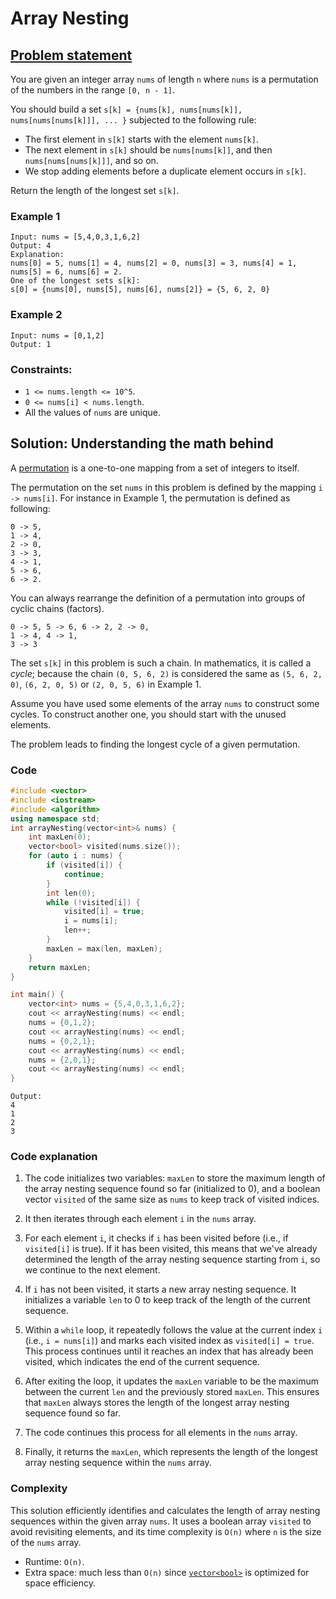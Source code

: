 # Array Nesting

## [Problem statement](https://leetcode.com/problems/array-nesting/)
You are given an integer array `nums` of length `n` where `nums` is a permutation of the numbers in the range `[0, n - 1]`.

You should build a set `s[k] = {nums[k], nums[nums[k]], nums[nums[nums[k]]], ... }` subjected to the following rule:

* The first element in `s[k]` starts with the element `nums[k]`.
* The next element in `s[k]` should be `nums[nums[k]]`, and then `nums[nums[nums[k]]]`, and so on.
* We stop adding elements before a duplicate element occurs in `s[k]`.

Return the length of the longest set `s[k]`. 

### Example 1
```text
Input: nums = [5,4,0,3,1,6,2]
Output: 4
Explanation: 
nums[0] = 5, nums[1] = 4, nums[2] = 0, nums[3] = 3, nums[4] = 1, nums[5] = 6, nums[6] = 2.
One of the longest sets s[k]:
s[0] = {nums[0], nums[5], nums[6], nums[2]} = {5, 6, 2, 0}
```

### Example 2
```text
Input: nums = [0,1,2]
Output: 1
``` 

### Constraints:

* `1 <= nums.length <= 10^5`.
* `0 <= nums[i] < nums.length`.
* All the values of `nums` are unique.

## Solution: Understanding the math behind
A [permutation](https://en.wikipedia.org/wiki/Permutation) is a one-to-one mapping from a set of integers to itself.

The permutation on the set `nums` in this problem is defined by the mapping `i -> nums[i]`. For instance in Example 1, the permutation is defined as following:
```text
0 -> 5,
1 -> 4,
2 -> 0,
3 -> 3,
4 -> 1,
5 -> 6,
6 -> 2.
```
You can always rearrange the definition of a permutation into groups of cyclic chains (factors). 
```text
0 -> 5, 5 -> 6, 6 -> 2, 2 -> 0,
1 -> 4, 4 -> 1,
3 -> 3
```
The set `s[k]` in this problem is such a chain. In mathematics, it is called a *cycle*; because the chain `(0, 5, 6, 2)` is considered the same as `(5, 6, 2, 0)`, `(6, 2, 0, 5)` or `(2, 0, 5, 6)` in Example 1. 

Assume you have used some elements of the array `nums` to construct some cycles. To construct another one, you should start with the unused elements.

The problem leads to finding the longest cycle of a given permutation.

### Code
```cpp
#include <vector>
#include <iostream>
#include <algorithm>
using namespace std;
int arrayNesting(vector<int>& nums) {
    int maxLen(0);
    vector<bool> visited(nums.size());
    for (auto i : nums) {
        if (visited[i]) {
            continue;
        }
        int len(0);
        while (!visited[i]) {
            visited[i] = true;
            i = nums[i];            
            len++;
        }
        maxLen = max(len, maxLen);
    }
    return maxLen;
}

int main() {
    vector<int> nums = {5,4,0,3,1,6,2}; 
    cout << arrayNesting(nums) << endl;
    nums = {0,1,2}; 
    cout << arrayNesting(nums) << endl;
    nums = {0,2,1}; 
    cout << arrayNesting(nums) << endl;
    nums = {2,0,1}; 
    cout << arrayNesting(nums) << endl;
}
```
```text
Output:
4
1
2
3
```

### Code explanation

1. The code initializes two variables: `maxLen` to store the maximum length of the array nesting sequence found so far (initialized to 0), and a boolean vector `visited` of the same size as `nums` to keep track of visited indices.

2. It then iterates through each element `i` in the `nums` array.

3. For each element `i`, it checks if `i` has been visited before (i.e., if `visited[i]` is true). If it has been visited, this means that we've already determined the length of the array nesting sequence starting from `i`, so we continue to the next element.

4. If `i` has not been visited, it starts a new array nesting sequence. It initializes a variable `len` to 0 to keep track of the length of the current sequence.

5. Within a `while` loop, it repeatedly follows the value at the current index `i` (i.e., `i = nums[i]`) and marks each visited index as `visited[i] = true`. This process continues until it reaches an index that has already been visited, which indicates the end of the current sequence.

6. After exiting the loop, it updates the `maxLen` variable to be the maximum between the current `len` and the previously stored `maxLen`. This ensures that `maxLen` always stores the length of the longest array nesting sequence found so far.

7. The code continues this process for all elements in the `nums` array.

8. Finally, it returns the `maxLen`, which represents the length of the longest array nesting sequence within the `nums` array.

### Complexity
This solution efficiently identifies and calculates the length of array nesting sequences within the given array `nums`. It uses a boolean array `visited` to avoid revisiting elements, and its time complexity is `O(n)` where `n` is the size of the `nums` array.

* Runtime: `O(n)`.
* Extra space: much less than `O(n)` since [`vector<bool>`](https://en.cppreference.com/w/cpp/container/vector_bool) is optimized for space efficiency.

